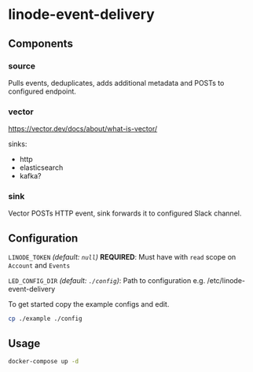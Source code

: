 # linode-event-delivery

## Components

### source

Pulls events, deduplicates, adds additional metadata and POSTs to configured endpoint.

### vector

https://vector.dev/docs/about/what-is-vector/

sinks:
- http
- elasticsearch
- kafka?

### sink

Vector POSTs HTTP event, sink forwards it to configured Slack channel.

## Configuration

`LINODE_TOKEN` _(default: `null`)_ **REQUIRED**: Must have with `read` scope on `Account` and `Events`

`LED_CONFIG_DIR` _(default: `./config`)_: Path to configuration e.g. /etc/linode-event-delivery

To get started copy the example configs and edit.

``` sh
cp ./example ./config
```

## Usage

``` sh
docker-compose up -d
```
